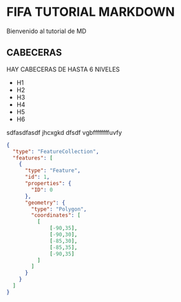 # FIFA TUTORIAL MARKDOWN
Bienvenido al tutorial de MD
## CABECERAS
HAY CABECERAS DE HASTA 6 NIVELES
* H1
* H2
* H3
* H4
* H5
* H6

sdfasdfasdf
jhcxgkd
dfsdf
vgbffffffffuvfy

```geojson
{
  "type": "FeatureCollection",
  "features": [
    {
      "type": "Feature",
      "id": 1,
      "properties": {
        "ID": 0
      },
      "geometry": {
        "type": "Polygon",
        "coordinates": [
          [
              [-90,35],
              [-90,30],
              [-85,30],
              [-85,35],
              [-90,35]
          ]
        ]
      }
    }
  ]
}
```
